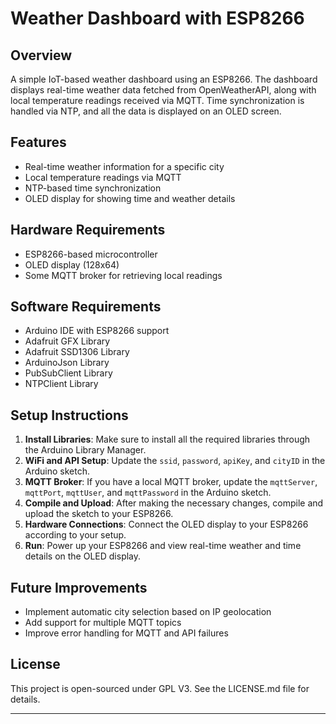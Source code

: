 # Weather Dashboard with ESP8266

## Overview

A simple IoT-based weather dashboard using an ESP8266. The dashboard displays real-time weather data fetched from OpenWeatherAPI, along with local temperature readings received via MQTT. Time synchronization is handled via NTP, and all the data is displayed on an OLED screen.

## Features

- Real-time weather information for a specific city
- Local temperature readings via MQTT
- NTP-based time synchronization
- OLED display for showing time and weather details

## Hardware Requirements

- ESP8266-based microcontroller
- OLED display (128x64)
- Some MQTT broker for retrieving local readings

## Software Requirements

- Arduino IDE with ESP8266 support
- Adafruit GFX Library
- Adafruit SSD1306 Library
- ArduinoJson Library
- PubSubClient Library
- NTPClient Library

## Setup Instructions

1. **Install Libraries**: Make sure to install all the required libraries through the Arduino Library Manager.
2. **WiFi and API Setup**: Update the `ssid`, `password`, `apiKey`, and `cityID` in the Arduino sketch.
3. **MQTT Broker**: If you have a local MQTT broker, update the `mqttServer`, `mqttPort`, `mqttUser`, and `mqttPassword` in the Arduino sketch.
4. **Compile and Upload**: After making the necessary changes, compile and upload the sketch to your ESP8266.
5. **Hardware Connections**: Connect the OLED display to your ESP8266 according to your setup.
6. **Run**: Power up your ESP8266 and view real-time weather and time details on the OLED display.

## Future Improvements

- Implement automatic city selection based on IP geolocation
- Add support for multiple MQTT topics
- Improve error handling for MQTT and API failures

## License

This project is open-sourced under GPL V3. See the LICENSE.md file for details.

---
